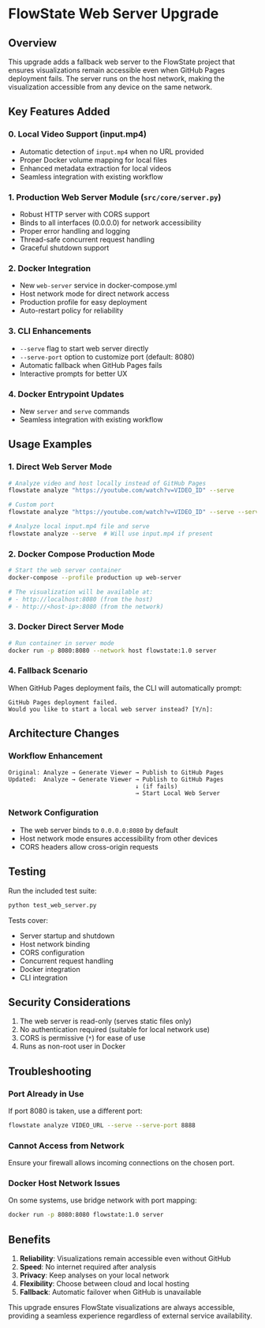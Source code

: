 # FlowState Web Server Upgrade

## Overview

This upgrade adds a fallback web server to the FlowState project that ensures visualizations remain accessible even when GitHub Pages deployment fails. The server runs on the host network, making the visualization accessible from any device on the same network.

## Key Features Added

### 0. **Local Video Support (input.mp4)**
- Automatic detection of `input.mp4` when no URL provided
- Proper Docker volume mapping for local files
- Enhanced metadata extraction for local videos
- Seamless integration with existing workflow

### 1. **Production Web Server Module** (`src/core/server.py`)
- Robust HTTP server with CORS support
- Binds to all interfaces (0.0.0.0) for network accessibility
- Proper error handling and logging
- Thread-safe concurrent request handling
- Graceful shutdown support

### 2. **Docker Integration**
- New `web-server` service in docker-compose.yml
- Host network mode for direct network access
- Production profile for easy deployment
- Auto-restart policy for reliability

### 3. **CLI Enhancements**
- `--serve` flag to start web server directly
- `--serve-port` option to customize port (default: 8080)
- Automatic fallback when GitHub Pages fails
- Interactive prompts for better UX

### 4. **Docker Entrypoint Updates**
- New `server` and `serve` commands
- Seamless integration with existing workflow

## Usage Examples

### 1. Direct Web Server Mode
```bash
# Analyze video and host locally instead of GitHub Pages
flowstate analyze "https://youtube.com/watch?v=VIDEO_ID" --serve

# Custom port
flowstate analyze "https://youtube.com/watch?v=VIDEO_ID" --serve --serve-port 3000

# Analyze local input.mp4 file and serve
flowstate analyze --serve  # Will use input.mp4 if present
```

### 2. Docker Compose Production Mode
```bash
# Start the web server container
docker-compose --profile production up web-server

# The visualization will be available at:
# - http://localhost:8080 (from the host)
# - http://<host-ip>:8080 (from the network)
```

### 3. Docker Direct Server Mode
```bash
# Run container in server mode
docker run -p 8080:8080 --network host flowstate:1.0 server
```

### 4. Fallback Scenario
When GitHub Pages deployment fails, the CLI will automatically prompt:
```
GitHub Pages deployment failed.
Would you like to start a local web server instead? [Y/n]:
```

## Architecture Changes

### Workflow Enhancement
```
Original: Analyze → Generate Viewer → Publish to GitHub Pages
Updated:  Analyze → Generate Viewer → Publish to GitHub Pages
                                    ↓ (if fails)
                                    → Start Local Web Server
```

### Network Configuration
- The web server binds to `0.0.0.0:8080` by default
- Host network mode ensures accessibility from other devices
- CORS headers allow cross-origin requests

## Testing

Run the included test suite:
```bash
python test_web_server.py
```

Tests cover:
- Server startup and shutdown
- Host network binding
- CORS configuration
- Concurrent request handling
- Docker integration
- CLI integration

## Security Considerations

1. The web server is read-only (serves static files only)
2. No authentication required (suitable for local network use)
3. CORS is permissive (`*`) for ease of use
4. Runs as non-root user in Docker

## Troubleshooting

### Port Already in Use
If port 8080 is taken, use a different port:
```bash
flowstate analyze VIDEO_URL --serve --serve-port 8888
```

### Cannot Access from Network
Ensure your firewall allows incoming connections on the chosen port.

### Docker Host Network Issues
On some systems, use bridge network with port mapping:
```bash
docker run -p 8080:8080 flowstate:1.0 server
```

## Benefits

1. **Reliability**: Visualizations remain accessible even without GitHub
2. **Speed**: No internet required after analysis
3. **Privacy**: Keep analyses on your local network
4. **Flexibility**: Choose between cloud and local hosting
5. **Fallback**: Automatic failover when GitHub is unavailable

This upgrade ensures FlowState visualizations are always accessible, providing a seamless experience regardless of external service availability.